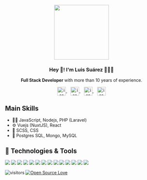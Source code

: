 <p align="center" width="300">
  <img align="center" width="180" src="https://isamu.dev/assets/img/logo/isamudev.svg" />
  <h3 align="center">Hey 👋! I'm Luis Suárez 👨🏻‍💻</h3>
</p>

<p align="center">
  <strong>Full Stack Developer</strong> with more than 10 years of experience.
</p>

<p align="center">
  <a href="https://x.com/isamudev">
    <img align="center" src="https://api.iconify.design/bi:twitter-x.svg" alt="isamudev" height="28px" width="28px" />
  </a>
  &nbsp;&nbsp;
  <a href="https://www.facebook.com/isamudev">
    <img align="center" src="https://isamu.dev/assets/img/icons/facebook-40.png" alt="isamudev" height="28px" width="28px" />
  </a>
  &nbsp;&nbsp;
  <a href="https://www.instagram.com/isamudev">
    <img align="center" src="https://isamu.dev/assets/img/icons/instagram-40.png" alt="isamudev" height="28px" width="28px" />
  </a>
  &nbsp;&nbsp;
  <a href="https://www.twitch.tv/isamudev">
    <img align="center" src="https://isamu.dev/assets/img/icons/twitch-40.png" alt="isamudev" height="28px" width="28px" />
  </a>
</p>



## Main Skills
- 👨‍💻 JavaScript, Nodejs, PHP (Laravel)
- ⚙️ Vuejs (NuxtJS), React
- 🎨 SCSS, CSS
- 💽 Postgres SQL, Mongo, MySQL

## 🔧 Technologies & Tools

![](https://img.shields.io/badge/OS-M1-informational?style=flat&logo=apple&logoColor=white&color=6aa6f8)
![](https://img.shields.io/badge/OS-Ubuntu-informational?style=flat&logo=ubuntu&logoColor=white&color=6aa6f8)
![](https://img.shields.io/badge/Editor-VS_Code-informational?style=flat&logo=visual-studio-code&logoColor=white&color=6aa6f8)
![](https://img.shields.io/badge/Code-JavaScript-informational?style=flat&logo=javascript&logoColor=white&color=6aa6f8)
![](https://img.shields.io/badge/Code-Vuejs-informational?style=flat&logo=vue.js&logoColor=white&color=6aa6f8)
![](https://img.shields.io/badge/Code-NuxtJS-informational?style=flat&logo=nuxt.js&logoColor=white&color=6aa6f8)
![](https://img.shields.io/badge/Code-Nodejs-informational?style=flat&logo=node.js&logoColor=white&color=6aa6f8)
![](https://img.shields.io/badge/Code-PHP-informational?style=flat&logo=php&logoColor=white&color=6aa6f8)
![](https://img.shields.io/badge/Code-Laravel-informational?style=flat&logo=laravel&logoColor=white&color=6aa6f8)
![](https://img.shields.io/badge/Code-Python-informational?style=flat&logo=python&logoColor=white&color=6aa6f8)
![](https://img.shields.io/badge/Shell-Bash-informational?style=flat&logo=gnu-bash&logoColor=white&color=6aa6f8)
![](https://img.shields.io/badge/DB-PostgreSQL-informational?style=flat&logo=postgresql&logoColor=white&color=6aa6f8)
![](https://img.shields.io/badge/DB-MongoDB-informational?style=flat&logo=mongodb&logoColor=white&color=6aa6f8)
![](https://img.shields.io/badge/Tools-Docker-informational?style=flat&logo=docker&logoColor=white&color=6aa6f8)

![visitors](https://visitor-badge.laobi.icu/badge?page_id=isamudev)
[![Open Source Love](https://badges.frapsoft.com/os/v1/open-source.svg?v=102)](https://github.com/ellerbrock/open-source-badge/)
